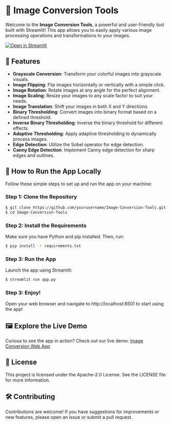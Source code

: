 # 🎨 Image Conversion Tools

Welcome to the **Image Conversion Tools**, a powerful and user-friendly tool built with Streamlit! This app allows you to easily apply various image processing operations and transformations to your images.

[![Open in Streamlit](https://static.streamlit.io/badges/streamlit_badge_black_white.svg)](https://toolsforimage.streamlit.app/)

## 🌟 Features

- **Grayscale Conversion**: Transform your colorful images into grayscale visuals.
- **Image Flipping**: Flip images horizontally or vertically with a simple click.
- **Image Rotation**: Rotate images at any angle for the perfect alignment.
- **Image Scaling**: Resize your images to any scale factor to suit your needs.
- **Image Translation**: Shift your images in both X and Y directions.
- **Binary Thresholding**: Convert images into binary format based on a defined threshold.
- **Inverse Binary Thresholding**: Inverse the binary threshold for different effects.
- **Adaptive Thresholding**: Apply adaptive thresholding to dynamically process images.
- **Edge Detection**: Utilize the Sobel operator for edge detection.
- **Canny Edge Detection**: Implement Canny edge detection for sharp edges and outlines.

## 🚀 How to Run the App Locally

Follow these simple steps to set up and run the app on your machine:

### Step 1: Clone the Repository

```bash
$ git clone https://github.com/yourusername/Image-Conversion-Tools.git
$ cd Image-Conversion-Tools
```

### Step 2: Install the Requirements

Make sure you have Python and pip installed. Then, run:

```bash
$ pip install -r requirements.txt
```

### Step 3: Run the App

Launch the app using Streamlit:

```bash
$ streamlit run app.py
```

### Step 3: Enjoy!

Open your web browser and navigate to http://localhost:8501 to start using the app!

## 🖼️ Explore the Live Demo
Curious to see the app in action? Check out our live demo: [Image Conversion Web App](https://toolsforimage.streamlit.app/)

## 📄 License
This project is licensed under the Apache-2.0 License. See the LICENSE file for more information.

## 🛠️ Contributing
Contributions are welcome! If you have suggestions for improvements or new features, please open an issue or submit a pull request.